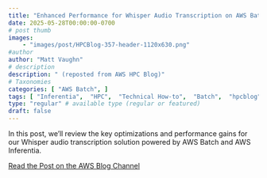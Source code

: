 ```yaml
---
title: "Enhanced Performance for Whisper Audio Transcription on AWS Batch and AWS Inferentia"
date: 2025-05-28T00:00:00-0700
# post thumb
images:
    - "images/post/HPCBlog-357-header-1120x630.png"
#author
author: "Matt Vaughn"
# description
description: " (reposted from AWS HPC Blog)"
# Taxonomies
categories: [ "AWS Batch", ]
tags: [ "Inferentia",  "HPC",  "Technical How-to",  "Batch",  "hpcblog", ]
type: "regular" # available type (regular or featured)
draft: false
---
```


In this post, we’ll review the key optimizations and performance gains for our Whisper audio transcription solution powered by AWS Batch and AWS Inferentia.

<a href="https://aws.amazon.com/blogs/hpc/enhanced-performance-for-whisper-audio-transcription-on-aws-batch-and-aws-inferentia/" class="btn btn-primary btn-lg active" role="button" aria-pressed="true" style="margin-top: 8px;">Read the Post on the AWS Blog Channel</a>